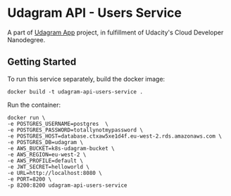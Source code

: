 # Udagram API - Users Service

A part of [Udagram App](https://github.com/Sasa94s/udagram-app) project, in fulfillment of Udacity's Cloud Developer Nanodegree.

## Getting Started

To run this service separately, build the docker image:
```shell
docker build -t udagram-api-users-service .
```
Run the container:
```shell
docker run \
-e POSTGRES_USERNAME=postgres  \
-e POSTGRES_PASSWORD=totallynotmypassword \
-e POSTGRES_HOST=database.ctxaw5xe1d4f.eu-west-2.rds.amazonaws.com \
-e POSTGRES_DB=udagram \
-e AWS_BUCKET=k8s-udagram-bucket \
-e AWS_REGION=eu-west-2 \
-e AWS_PROFILE=default \
-e JWT_SECRET=helloworld \
-e URL=http://localhost:8080 \
-e PORT=8200 \
-p 8200:8200 udagram-api-users-service
```
